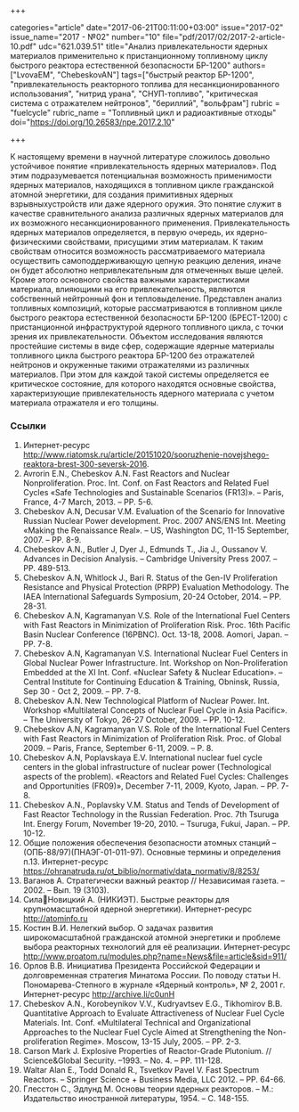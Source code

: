 +++

categories="article"
date="2017-06-21T00:11:00+03:00"
issue="2017-02"
issue_name="2017 - №02"
number="10"
file="pdf/2017/02/2017-2-article-10.pdf"
udc="621.039.51"
title="Анализ привлекательности ядерных материалов применительно к пристанционному топливному циклу быстрого реактора естественной безопасности БР-1200"
authors=["LvovaEM", "ChebeskovAN"]
tags=["быстрый реактор БР-1200", "привлекательность реакторного топлива для несанкционированного использования", "нитрид урана", "СНУП-топливо", "критическая система с отражателем нейтронов", "бериллий", "вольфрам"]
rubric = "fuelcycle"
rubric_name = "Топливный цикл и радиоактивные отходы"
doi="https://doi.org/10.26583/npe.2017.2.10"

+++

К настоящему времени в научной литературе сложилось довольно устойчивое понятие «привлекательность ядерных материалов». Под этим подразумевается потенциальная возможность применимости ядерных материалов, находящихся в топливном цикле гражданской атомной энергетики, для создания примитивных ядерных взрывныхустройств или даже ядерного оружия. Это понятие служит в качестве сравнительного анализа различных ядерных материалов для их возможного несанкционированного применения. Привлекательность ядерных материалов определяется, в первую очередь, их ядерно-физическими свойствами, присущими этим материалам. К таким свойствам относится возможность рассматриваемого материала осуществить самоподдерживающую цепную реакцию деления, иначе он будет абсолютно непривлекательным для отмеченных выше целей. Кроме этого основного свойства важными характеристиками материала, влияющими на его привлекательность, являются собственный нейтронный фон и тепловыделение. Представлен анализ топливных композиций, которые рассматриваются в топливном цикле быстрого реактора естественной безопасности БР-1200 (БРЕСТ-1200) с пристанционной инфраструктурой ядерного топливного цикла, с точки зрения их привлекательности. Объектом исследования являются простейшие системы в виде сфер, содержащие ядерные материалы топливного цикла быстрого реактора БР-1200 без отражателей нейтронов и окруженные такими отражателями из различных материалов. При этом для каждой такой системы определяется ее критическое состояние, для которого находятся основные свойства, характеризующие привлекательность ядерного материала с учетом материала отражателя и его толщины.

### Ссылки

1. Интернет-ресурс http://www.riatomsk.ru/article/20151020/sooruzhenie-novejshego-reaktora-brest-300-seversk-2016.
2. Avrorin E.N., Chebeskov A.N. Fast Reactors and Nuclear Nonproliferation. Proc. Int. Conf. on Fast Reactors and Related Fuel Cycles «Safe Technologies and Sustainable Scenarios (FR13)». – Paris, France, 4-7 March, 2013. – PP. 5-6.
3. Chebeskov A.N, Decusar V.M. Evaluation of the Scenario for Innovative Russian Nuclear Power development. Proc. 2007 ANS/ENS Int. Meeting «Making the Renaissance Real». – US, Washington DC, 11-15 September, 2007. – PP. 8-9.
4. Chebeskov A.N., Butler J, Dyer J., Edmunds T., Jia J., Oussanov V. Advances in Decision Analysis. – Cambridge University Press 2007. – PP. 489-513.
5. Chebeskov A.N, Whitlock J., Bari R. Status of the Gen-IV Proliferation Resistance and Physical Protection (PRPP) Evaluation Methodology. The IAEA International Safeguards Symposium, 20-24 October, 2014. – PP. 28-31.
6. Chebeskov A.N, Kagramanyan V.S. Role of the International Fuel Centers with Fast Reactors in Minimization of Proliferation Risk. Proc. 16th Pacific Basin Nuclear Conference (16PBNC). Oct. 13-18, 2008. Aomori, Japan. – PP. 7-8.
7. Chebeskov A.N, Kagramanyan V.S. International Nuclear Fuel Centers in Global Nuclear Power Infrastructure. Int. Workshop on Non-Proliferation Embedded at the XI Int. Conf. «Nuclear Safety & Nuclear Education». – Central Institute for Continuing Education & Training, Obninsk, Russia, Sep 30 - Oct 2, 2009. – PP. 7-8.
8. Chebeskov A.N. New Technological Platform of Nuclear Power. Int. Workshop «Multilateral Concepts of Nuclear Fuel Cycle in Asia Pacific». – The University of Tokyo, 26-27 October, 2009. – PP. 10-12.
9. Chebeskov A.N, Kagramanyan V.S. Role of the International Fuel Centers with Fast Reactors in Minimization of Proliferation Risk. Proc. of Global 2009. – Paris, France, September 6-11, 2009. – P. 8.
10. Chebeskov A.N, Poplavskaya E.V. International nuclear fuel cycle centers in the global infrastructure of nuclear power (Technological aspects of the problem). «Reactors and Related Fuel Cycles: Challenges and Opportunities (FR09)», December 7-11, 2009, Kyoto, Japan. – PP. 7-8.
11. Chebeskov A.N., Poplavsky V.M. Status and Tends of Development of Fast Reactor Technology in the Russian Federation. Proc. 7th Tsuruga Int. Energy Forum, November 19-20, 2010. – Tsuruga, Fukui, Japan. – PP. 10-12.
12. Общие положения обеспечения безопасности атомных станций – (ОПБ-88/97)(ПНАЭГ-01-011-97). Основные термины и определения п.13. Интернет-ресурс https://ohranatruda.ru/ot_biblio/normativ/data_normativ/8/8253/
13. Ваганов А. Стратегически важный реактор // Независимая газета. – 2002. – Вып. 19 (3103).
14. СилаНовицкий А. (НИКИЭТ). Быстрые реакторы для крупномасштабной ядерной энергетики). Интернет-ресурс http://atominfo.ru
15. Костин В.И. Нелегкий выбор. О задачах развития широкомасштабной гражданской атомной энергетики и проблеме выбора реакторных технологий для её реализации. Интернет-ресурс http://www.proatom.ru/modules.php?name=News&file=article&sid=911/
16. Орлов В.В. Инициатива Президента Российской Федерации и долговременная стратегия Минатома России. По поводу статьи Н. Пономарева-Степного в журнале «Ядерный контроль», № 2, 2001 г. Интернет-ресурс http://archive.li/c0unH
17. Chebeskov A.N., Korobeynikov V.V., Kudryavtsev E.G., Tikhomirov B.B. Quantitative Approach to Evaluate Attractiveness of Nuclear Fuel Cycle Materials. Int. Conf. «Multilateral Technical and Organizational Approaches to the Nuclear Fuel Cycle Aimed at Strengthening the Non-proliferation Regime». Moscow, 13-15 July, 2005. – PP. 2-3.
18. Carson Mark J. Explosive Properties of Reactor-Grade Plutonium. // Science&Global Security. –1993. – No. 4. – PP. 111-128.
19. Waltar Alan E., Todd Donald R., Tsvetkov Pavel V. Fast Spectrum Reactors. – Springer Science + Business Media, LLC 2012. – PP. 64-66.
20. Глесстон С., Эдлунд М. Основы теории ядерных реакторов. – М.: Издательство иностранной литературы, 1954. – С. 148-155.